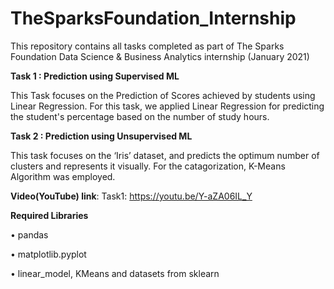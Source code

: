 # TheSparksFoundation_Internship

This repository contains all tasks completed as part of The Sparks Foundation Data Science & Business Analytics internship (January 2021)

**Task 1 : Prediction using Supervised ML** 

This Task focuses on the Prediction of Scores achieved by students using Linear Regression. For this task, we applied Linear Regression for predicting the student's percentage based on the number of study hours. 

**Task 2 : Prediction using Unsupervised ML** 

This task focuses on the ‘Iris’ dataset, and predicts the optimum number of clusters and represents it visually. For the catagorization, K-Means Algorithm was employed.


**Video(YouTube) link**: Task1: https://youtu.be/Y-aZA06IL_Y

**Required Libraries**

• pandas

• matplotlib.pyplot

• linear_model, KMeans and datasets from sklearn
